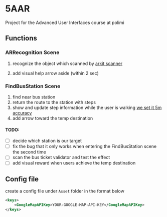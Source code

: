 # 5AAR
 Project for the Advanced User Interfaces course at polimi

## Functions

### ARRecognition Scene

1. recognize the object which scanned by [arkit scanner](https://developer.apple.com/documentation/arkit/content_anchors/scanning_and_detecting_3d_objects)

2. add visual help arrow aside (within 2 sec)

### FindBusStation Scene

1. find near bus station
2. return the route to the station with steps
3. show and update step information while the user is walking [we set it 5m accuracy](https://docs.unity3d.com/ScriptReference/LocationService.Start.html)
4. add arrow toward the temp destination

#### TODO: 

- [ ] decide which station is our target
- [ ] fix the bug that it only works when entering the FindBusStation scene the second time
- [ ] scan the bus ticket validator and test the effect
- [ ] add visual reward when users achieve the temp destination

 ## Config file

create a config file under ```Asset``` folder in the format below

```xml
<keys>
    <GoogleMapAPIKey>YOUR-GOOGLE-MAP-API-KEY</GoogleMapAPIKey>
</keys>

```


